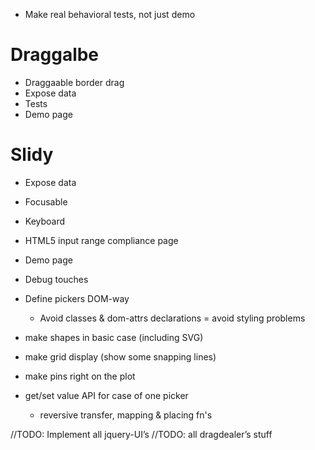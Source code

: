 * Make real behavioral tests, not just demo

# Draggalbe
* Draggaable border drag
* Expose data
* Tests
* Demo page

# Slidy
* Expose data
* Focusable
* Keyboard
* HTML5 input range compliance page

* Demo page
* Debug touches

* Define pickers DOM-way
	* Avoid classes & dom-attrs declarations = avoid styling problems

* make shapes in basic case (including SVG)
* make grid display (show some snapping lines)
* make pins right on the plot

* get/set value API for case of one picker
	* reversive transfer, mapping & placing fn's


//TODO: Implement all jquery-UI’s
//TODO: all dragdealer’s stuff
